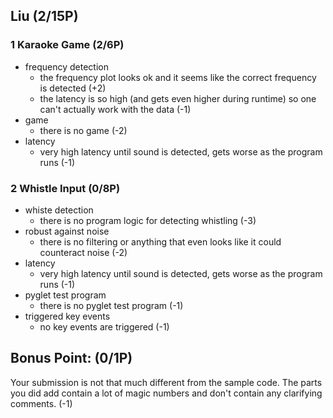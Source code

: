 ## Liu (2/15P)

### 1 Karaoke Game (2/6P)

 * frequency detection
   * the frequency plot looks ok and it seems like the correct frequency is detected (+2)
   * the latency is so high (and gets even higher during runtime) so one can't actually work with the data (-1)
 * game
   * there is no game (-2)
 * latency
   * very high latency until sound is detected, gets worse as the program runs (-1)

### 2 Whistle Input (0/8P)

 * whiste detection
   * there is no program logic for detecting whistling (-3)
 * robust against noise
   * there is no filtering or anything that even looks like it could counteract noise (-2)
 * latency
   * very high latency until sound is detected, gets worse as the program runs (-1)
 * pyglet test program
   * there is no pyglet test program (-1)
 * triggered key events
   * no key events are triggered (-1)

## Bonus Point: (0/1P)

Your submission is not that much different from the sample code.
The parts you did add contain a lot of magic numbers and don't contain any clarifying comments. (-1)
